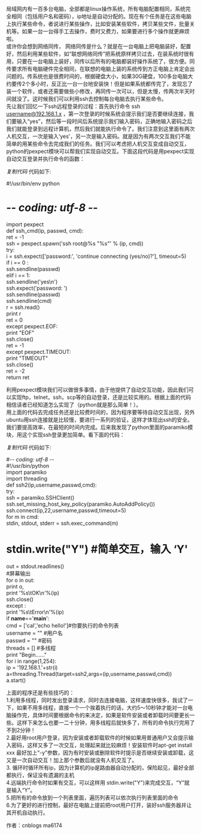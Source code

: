 局域网内有一百多台电脑，全部都是linux操作系统，所有电脑配置相同，系统完全相同（包括用户名和密码），ip地址是自动分配的。现在有个任务是在这些电脑上执行某些命令，者说进行某些操作，比如安装某些软件，拷贝某些文件，批量关机等。如果一台一台得手工去操作，费时又费力，如果要进行多个操作就更麻烦啦。  
或许你会想到网络同传，
网络同传是什么？就是在一台电脑上把电脑装好，配置好，然后利用某些软件，如“联想网络同传”把系统原样拷贝过去，在装系统时很有用，只要在一台电脑上装好，同传以后所有的电脑都装好操作系统了，很方便。同传要求所有电脑硬件完全相同，在联想的电脑上装的系统传到方正电脑上肯定会出问题的。传系统也是很费时间的，根据硬盘大小，如果30G硬盘，100多台电脑大约要传2个多小时，反正比一台一台地安装快！但是如果系统都传完了，发现忘了装一个软件，或者还需要做些小修改，再同传一次可以，但是太慢，传两次半天时间就没了。这时候我们可以利用ssh去控制每台电脑去执行某些命令。  
先让我们回忆一下ssh远程登录的过程：首先执行命令 ssh username@192.168.1.x
，第一次登录的时候系统会提示我们是否要继续连接，我们要输入“yes”，然后等一段时间后系统提示我们输入密码，正确地输入密码之后我们就能登录到远程计算机，然后我们就能执行命令了。我们注意到这里面有两次人机交互，一次是输入‘yes'，另一次是输入密码。就是因为有两次交互我们不能简单的用某些命令去完成我们的任务。我们可以考虑把人机交互变成自动交互，python的pexpect模块可以帮我们实现自动交互。下面这段代码是用pexpect实现自动交互登录并执行命令的函数：  

_复制代码_ 代码如下:

  
#!/usr/bin/env python  
# -*- coding: utf-8 -*-  
import pexpect  
def ssh_cmd(ip, passwd, cmd):  
ret = -1  
ssh = pexpect.spawn('ssh root@%s "%s"' % (ip, cmd))  
try:  
i = ssh.expect(['password:', 'continue connecting (yes/no)?'], timeout=5)  
if i == 0 :  
ssh.sendline(passwd)  
elif i == 1:  
ssh.sendline('yes\n')  
ssh.expect('password: ')  
ssh.sendline(passwd)  
ssh.sendline(cmd)  
r = ssh.read()  
print r  
ret = 0  
except pexpect.EOF:  
print "EOF"  
ssh.close()  
ret = -1  
except pexpect.TIMEOUT:  
print "TIMEOUT"  
ssh.close()  
ret = -2  
return ret  

  
利用pexpect模块我们可以做很多事情，由于他提供了自动交互功能，因此我们可以实现ftp，telnet，ssh，scp等的自动登录，还是比较实用的。根据上面的代码相信读者已经知道怎么实现了（python就是那么简单！）。  
用上面的代码去完成任务还是比较费时间的，因为程序要等待自动交互出现，另外ubuntu用ssh连接就是比较慢，要进行一系列的验证，这样才体现出ssh的安全。我们要提高效率，在最短的时间内完成。后来我发现了python里面的paramiko模块，用这个实现ssh登录更加简单。看下面的代码：  

_复制代码_ 代码如下:

  
#-*- coding: utf-8 -*-  
#!/usr/bin/python  
import paramiko  
import threading  
def ssh2(ip,username,passwd,cmd):  
try:  
ssh = paramiko.SSHClient()  
ssh.set_missing_host_key_policy(paramiko.AutoAddPolicy())  
ssh.connect(ip,22,username,passwd,timeout=5)  
for m in cmd:  
stdin, stdout, stderr = ssh.exec_command(m)  
# stdin.write("Y") #简单交互，输入 ‘Y'  
out = stdout.readlines()  
#屏幕输出  
for o in out:  
print o,  
print '%s\tOK\n'%(ip)  
ssh.close()  
except :  
print '%s\tError\n'%(ip)  
if __name__=='__main__':  
cmd = ['cal','echo hello!']#你要执行的命令列表  
username = "" #用户名  
passwd = "" #密码  
threads = [] #多线程  
print "Begin......"  
for i in range(1,254):  
ip = '192.168.1.'+str(i)  
a=threading.Thread(target=ssh2,args=(ip,username,passwd,cmd))  
a.start()  

  
上面的程序还是有些技巧的：  
1.利用多线程，同时发出登录请求，同时去连接电脑，这样速度快很多，我试了一下，如果不用多线程，直接一个一个挨着执行的话，大约5～10秒钟才能对一台电脑操作完，具体时间要根据命令的来决定，如果是软件安装或者卸载时间要更长一些。这样下来怎么也要一二十分钟，用多线程后就快多了，所有的命令执行完用了不到2分钟！  
2.最好用root用户登录，因为安装或者卸载软件的时候如果用普通用户又会提示输入密码，这样又多了一次交互，处理起来就比较麻烦！安装软件时apt-get
install xxx 最好加上“-y”参数，因为有时安装或删除软件时提示是否继续安装或卸载，这又是一次自动交互！加上那个参数后就没有人机交互了。  
3. 循环时循环所有ip，因为计算机的ip是路由器自动分配的，保险起见，最好全部都执行，保证没有遗漏的主机   
4.远端执行命令时如果有交互，可以这样用 stdin.write("Y")来完成交互，“Y”就是输入“Y”。  
5.把所有的命令放到一个列表里面，遍历列表可以依次执行列表里面的命令  
6.为了更好的进行控制，最好在电脑上提前把root用户打开，装好ssh服务器并让其开机自动执行。  
  
作者：cnblogs ma6174

